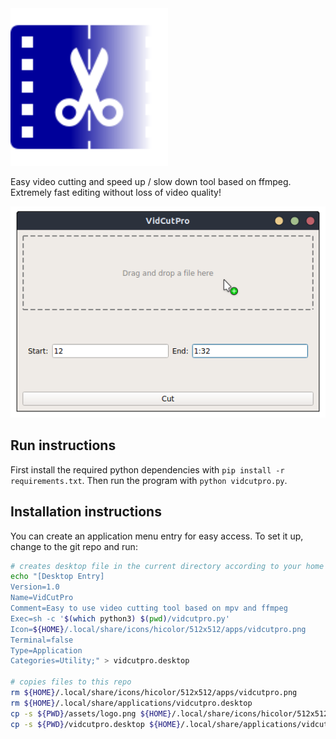 <img src="./assets/logo.svg" alt="logo" width="50%">

Easy video cutting and speed up / slow down tool based on ffmpeg. Extremely fast editing without loss of video quality!

![screenshot](./assets/screenshot.png)

## Run instructions
First install the required python dependencies with `pip install -r requirements.txt`.
Then run the program with `python vidcutpro.py`.

## Installation instructions
You can create an application menu entry for easy access. 
To set it up, change to the git repo and run:

``` bash
# creates desktop file in the current directory according to your home directory
echo "[Desktop Entry]
Version=1.0
Name=VidCutPro
Comment=Easy to use video cutting tool based on mpv and ffmpeg
Exec=sh -c '$(which python3) $(pwd)/vidcutpro.py'
Icon=${HOME}/.local/share/icons/hicolor/512x512/apps/vidcutpro.png
Terminal=false
Type=Application
Categories=Utility;" > vidcutpro.desktop

# copies files to this repo
rm ${HOME}/.local/share/icons/hicolor/512x512/apps/vidcutpro.png
rm ${HOME}/.local/share/applications/vidcutpro.desktop
cp -s ${PWD}/assets/logo.png ${HOME}/.local/share/icons/hicolor/512x512/apps/vidcutpro.png
cp -s ${PWD}/vidcutpro.desktop ${HOME}/.local/share/applications/vidcutpro.desktop
```
